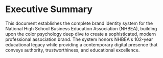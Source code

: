# Executive Summary

This document establishes the complete brand identity system for the National High School Business Education Association (NHBEA), building upon the color psychology deep dive to create a sophisticated, modern professional association brand. The system honors NHBEA's 102-year educational legacy while providing a contemporary digital presence that conveys authority, trustworthiness, and educational excellence.
